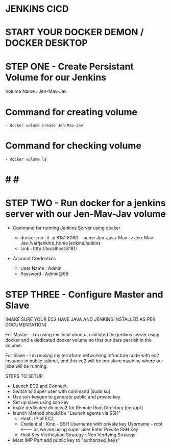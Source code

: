 # JENKINS CICD
# START YOUR DOCKER DEMON / DOCKER DESKTOP


# STEP ONE - Create Persistant Volume for our Jenkins
Volume Name : Jen-Mav-Jav

# Command for creating volume
    - docker volume create Jen-Mav-Jav
# Command for checking volume
    - docker volume ls 

# # # #

# STEP TWO - Run docker for a jenkins server with our Jen-Mav-Jav volume
- Command for running Jenkins Server using docker
    - docker run -it -p 8181:8080 --name Jen-Java-Mav -v Jen-Mav-Jav:/var/jenkins_home jenkins/jenkins 
    - Link : http://localhost:8181/

- Account Credentials
    - User Name : Admin
    - Password  : Admin@69

# STEP THREE - Configure Master and Slave
[MAKE SURE YOUR EC2 HAVE JAVA AND JENKINS INSTALLED AS PER DOCUMENTATION]

For Master -
I m using my local ubuntu, i initiated the jenkins server using docker and 
a dedicated docker volume so that our data persisit in the volume.

For Slave -
I m reusing my terraform networking infracture code with ec2 instance in public subnet, and
this ec2 will be our slave machine where our jobs will be running.

STEPS TO SETUP
- Launch EC2 and Connect
- Switch to Super user with command [sudo su]
- Use ssh-keygen to generate public and private key
- Set up slave using ssh key
- make dedicated dir in ec2 for Remote Root Directory [cd /opt]
- launch Method should be "Launch agents via SSH"
    - Host : IP of EC2   
    - Credential : Kind - SSH Username with private key
                   Username - root    <--- as we are using super user
                   Enter Private SSH Key
    - Host Key Verification Strategy : Non Verifying Strategy
- Most IMP Part add public key to "authorized_keys"